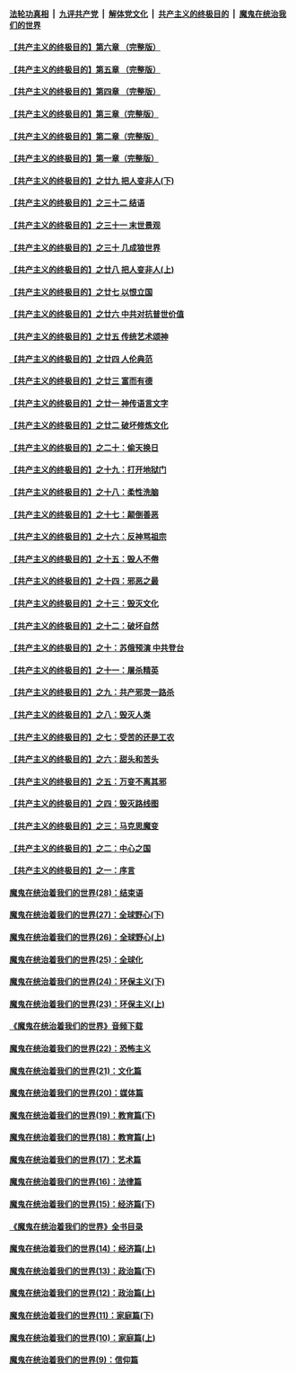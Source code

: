 ####  [法轮功真相](../../../../basic/blob/master/README.md?t=02090039) &nbsp;|&nbsp; [九评共产党](../../../../9ping.md/blob/master/README.md?t=02090039) &nbsp;|&nbsp; [解体党文化](../../../../jtdwh.md/blob/master/README.md?t=02090039)  &nbsp;|&nbsp; [共产主义的终极目的](../../../../gczydzjmd.md/blob/master/README.md?t=02090039) &nbsp;|&nbsp; [魔鬼在统治我们的世界](../../../../mgztzwmdsj.md/blob/master/README.md?t=02090039) 

#### [【共产主义的终极目的】第六章 （完整版）](../pages/nsc422/n11428913.md?t=02090039) 

#### [【共产主义的终极目的】第五章 （完整版）](../pages/nsc422/n11428912.md?t=02090039) 

#### [【共产主义的终极目的】第四章 （完整版）](../pages/nsc422/n11428907.md?t=02090039) 

#### [【共产主义的终极目的】第三章（完整版）](../pages/nsc422/n11428848.md?t=02090039) 

#### [【共产主义的终极目的】第二章（完整版）](../pages/nsc422/n11428831.md?t=02090039) 

#### [【共产主义的终极目的】第一章（完整版）](../pages/nsc422/n11417651.md?t=02090039) 

#### [【共产主义的终极目的】之廿九 把人变非人(下)](../pages/nsc422/n11344140.md?t=02090039) 

#### [【共产主义的终极目的】之三十二 结语](../pages/nsc422/n11360535.md?t=02090039) 

#### [【共产主义的终极目的】之三十一 末世景观](../pages/nsc422/n11351129.md?t=02090039) 

#### [【共产主义的终极目的】之三十 几成狼世界](../pages/nsc422/n11348280.md?t=02090039) 

#### [【共产主义的终极目的】之廿八 把人变非人(上)](../pages/nsc422/n11340492.md?t=02090039) 

#### [【共产主义的终极目的】之廿七 以恨立国](../pages/nsc422/n11336944.md?t=02090039) 

#### [【共产主义的终极目的】之廿六 中共对抗普世价值](../pages/nsc422/n11324785.md?t=02090039) 

#### [【共产主义的终极目的】之廿五 传统艺术颂神](../pages/nsc422/n11296396.md?t=02090039) 

#### [【共产主义的终极目的】之廿四 人伦典范](../pages/nsc422/n11296397.md?t=02090039) 

#### [【共产主义的终极目的】之廿三 富而有德](../pages/nsc422/n11283598.md?t=02090039) 

#### [【共产主义的终极目的】之廿一 神传语言文字](../pages/nsc422/n11263265.md?t=02090039) 

#### [【共产主义的终极目的】之廿二 破坏修炼文化](../pages/nsc422/n11245728.md?t=02090039) 

#### [【共产主义的终极目的】之二十：偷天换日](../pages/nsc422/n11238846.md?t=02090039) 

#### [【共产主义的终极目的】之十九：打开地狱门](../pages/nsc422/n11206376.md?t=02090039) 

#### [【共产主义的终极目的】之十八：柔性洗脑](../pages/nsc422/n11199994.md?t=02090039) 

#### [【共产主义的终极目的】之十七：颠倒善恶](../pages/nsc422/n11179782.md?t=02090039) 

#### [【共产主义的终极目的】之十六：反神骂祖宗](../pages/nsc422/n11166798.md?t=02090039) 

#### [【共产主义的终极目的】之十五：毁人不倦](../pages/nsc422/n11166792.md?t=02090039) 

#### [【共产主义的终极目的】之十四：邪恶之最](../pages/nsc422/n11150249.md?t=02090039) 

#### [【共产主义的终极目的】之十三：毁灭文化](../pages/nsc422/n11135227.md?t=02090039) 

#### [【共产主义的终极目的】之十二：破坏自然](../pages/nsc422/n11135214.md?t=02090039) 

#### [【共产主义的终极目的】之十：苏俄预演 中共登台](../pages/nsc422/n11118424.md?t=02090039) 

#### [【共产主义的终极目的】之十一：屠杀精英](../pages/nsc422/n11118442.md?t=02090039) 

#### [【共产主义的终极目的】之九：共产邪灵一路杀](../pages/nsc422/n11114139.md?t=02090039) 

#### [【共产主义的终极目的】之八：毁灭人类](../pages/nsc422/n11108503.md?t=02090039) 

#### [【共产主义的终极目的】之七：受苦的还是工农](../pages/nsc422/n11101809.md?t=02090039) 

#### [【共产主义的终极目的】之六：甜头和苦头](../pages/nsc422/n11096971.md?t=02090039) 

#### [【共产主义的终极目的】之五：万变不离其邪](../pages/nsc422/n11091285.md?t=02090039) 

#### [【共产主义的终极目的】之四：毁灭路线图](../pages/nsc422/n11086284.md?t=02090039) 

#### [【共产主义的终极目的】之三：马克思魔变](../pages/nsc422/n11061941.md?t=02090039) 

#### [【共产主义的终极目的】之二：中心之国](../pages/nsc422/n11047728.md?t=02090039) 

#### [【共产主义的终极目的】之一：序言](../pages/nsc422/n11086077.md?t=02090039) 

#### [魔鬼在统治着我们的世界(28)：结束语](../pages/nsc422/n10936246.md?t=02090039) 

#### [魔鬼在统治着我们的世界(27)：全球野心(下)](../pages/nsc422/n10928319.md?t=02090039) 

#### [魔鬼在统治着我们的世界(26)：全球野心(上)](../pages/nsc422/n10900318.md?t=02090039) 

#### [魔鬼在统治着我们的世界(25)：全球化](../pages/nsc422/n10788205.md?t=02090039) 

#### [魔鬼在统治着我们的世界(24)：环保主义(下)](../pages/nsc422/n10695307.md?t=02090039) 

#### [魔鬼在统治着我们的世界(23)：环保主义(上)](../pages/nsc422/n10688613.md?t=02090039) 

#### [《魔鬼在统治着我们的世界》音频下载](../pages/nsc422/n10635553.md?t=02090039) 

#### [魔鬼在统治着我们的世界(22)：恐怖主义](../pages/nsc422/n10614727.md?t=02090039) 

#### [魔鬼在统治着我们的世界(21)：文化篇](../pages/nsc422/n10597706.md?t=02090039) 

#### [魔鬼在统治着我们的世界(20)：媒体篇](../pages/nsc422/n10586579.md?t=02090039) 

#### [魔鬼在统治着我们的世界(19)：教育篇(下)](../pages/nsc422/n10564808.md?t=02090039) 

#### [魔鬼在统治着我们的世界(18)：教育篇(上)](../pages/nsc422/n10526970.md?t=02090039) 

#### [魔鬼在统治着我们的世界(17)：艺术篇](../pages/nsc422/n10499093.md?t=02090039) 

#### [魔鬼在统治着我们的世界(16)：法律篇](../pages/nsc422/n10485969.md?t=02090039) 

#### [魔鬼在统治着我们的世界(15)：经济篇(下)](../pages/nsc422/n10469975.md?t=02090039) 

#### [《魔鬼在统治着我们的世界》全书目录](../pages/nsc422/n10464261.md?t=02090039) 

#### [魔鬼在统治着我们的世界(14)：经济篇(上)](../pages/nsc422/n10457370.md?t=02090039) 

#### [魔鬼在统治着我们的世界(13)：政治篇(下)](../pages/nsc422/n10448270.md?t=02090039) 

#### [魔鬼在统治着我们的世界(12)：政治篇(上)](../pages/nsc422/n10444576.md?t=02090039) 

#### [魔鬼在统治着我们的世界(11)：家庭篇(下)](../pages/nsc422/n10440961.md?t=02090039) 

#### [魔鬼在统治着我们的世界(10)：家庭篇(上)](../pages/nsc422/n10435448.md?t=02090039) 

#### [魔鬼在统治着我们的世界(9)：信仰篇](../pages/nsc422/n10432159.md?t=02090039) 

